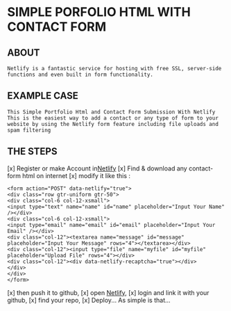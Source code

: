 # SIMPLE PORFOLIO HTML WITH CONTACT FORM

## ABOUT
    Netlify is a fantastic service for hosting with free SSL, server-side 
    functions and even built in form functionality.
    
## EXAMPLE CASE
    This Simple Portfolio Html and Contact Form Submission With Netlify
    This is the easiest way to add a contact or any type of form to your 
    website by using the Netlify form feature including file uploads and 
    spam filtering

## THE STEPS
  [x] Register or make Account in[Netlify](https://app.netlify.com/)
  [x] Find & download any contact-form html on internet
  [x] modify it like this :
  
    <form action="POST" data-netlify="true">
	<div class="row gtr-uniform gtr-50">
	<div class="col-6 col-12-xsmall">
	<input type="text" name="name" id="name" placeholder="Input Your Name" /></div>
	<div class="col-6 col-12-xsmall">
	<input type="email" name="email" id="email" placeholder="Input Your Email" /></div>
	<div class="col-12"><textarea name="message" id="message" placeholder="Input Your Message" rows="4"></textarea></div>
	<div class="col-12"><input type="file" name="myfile" id="myfile" placeholder="Upload File" rows="4"></div>
	<div class="col-12"><div data-netlify-recaptcha="true"></div>
	</div>
	</div>
    </form>
  [x] then push it to github,
  [x] open [Netlify](https://app.netlify.com/),
  [x] login and link it with your github,
  [x] find your repo,
  [x] Deploy...
    As simple is that...
